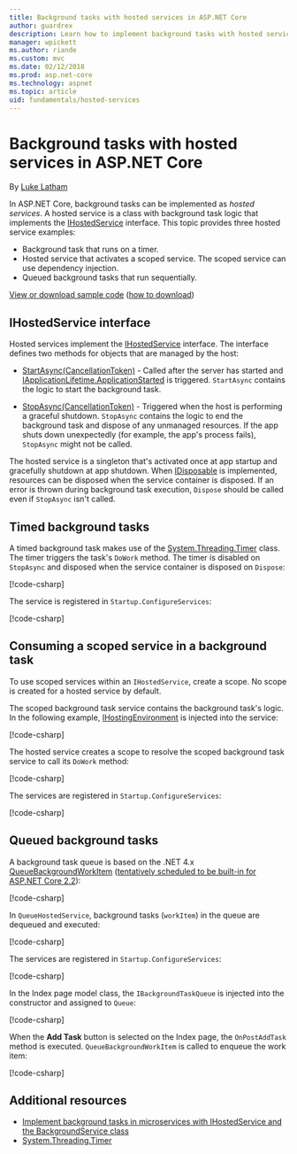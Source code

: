 ```yaml
---
title: Background tasks with hosted services in ASP.NET Core
author: guardrex
description: Learn how to implement background tasks with hosted services in ASP.NET Core.
manager: wpickett
ms.author: riande
ms.custom: mvc
ms.date: 02/12/2018
ms.prod: asp.net-core
ms.technology: aspnet
ms.topic: article
uid: fundamentals/hosted-services
---
```

# Background tasks with hosted services in ASP.NET Core

By [Luke Latham](https://github.com/guardrex)

In ASP.NET Core, background tasks can be implemented as *hosted services*. A hosted service is a class with background task logic that implements the [IHostedService](/dotnet/api/microsoft.extensions.hosting.ihostedservice) interface. This topic provides three hosted service examples:

* Background task that runs on a timer.
* Hosted service that activates a scoped service. The scoped service can use dependency injection.
* Queued background tasks that run sequentially.

[View or download sample code](https://github.com/aspnet/Docs/tree/master/aspnetcore/fundamentals/hosted-services/samples/) ([how to download](xref:tutorials/index#how-to-download-a-sample))

## IHostedService interface

Hosted services implement the [IHostedService](/dotnet/api/microsoft.extensions.hosting.ihostedservice) interface. The interface defines two methods for objects that are managed by the host:

* [StartAsync(CancellationToken)](/dotnet/api/microsoft.extensions.hosting.ihostedservice.startasync) - Called after the server has started and [IApplicationLifetime.ApplicationStarted](/dotnet/api/microsoft.aspnetcore.hosting.iapplicationlifetime.applicationstarted) is triggered. `StartAsync` contains the logic to start the background task.

* [StopAsync(CancellationToken)](/dotnet/api/microsoft.extensions.hosting.ihostedservice.stopasync) - Triggered when the host is performing a graceful shutdown. `StopAsync` contains the logic to end the background task and dispose of any unmanaged resources. If the app shuts down unexpectedly (for example, the app's process fails), `StopAsync` might not be called.

The hosted service is a singleton that's activated once at app startup and gracefully shutdown at app shutdown. When [IDisposable](/dotnet/api/system.idisposable) is implemented, resources can be disposed when the service container is disposed. If an error is thrown during background task execution, `Dispose` should be called even if `StopAsync` isn't called.

## Timed background tasks

A timed background task makes use of the [System.Threading.Timer](/dotnet/api/system.threading.timer) class. The timer triggers the task's `DoWork` method. The timer is disabled on `StopAsync` and disposed when the service container is disposed on `Dispose`:

[!code-csharp[](hosted-services/sample/Services/TimedHostedService.cs?name=snippet1&highlight=9,23,30)]

The service is registered in `Startup.ConfigureServices`:

[!code-csharp[](hosted-services/sample/Startup.cs?name=snippet1)]

## Consuming a scoped service in a background task

To use scoped services within an `IHostedService`, create a scope. No scope is created for a hosted service by default.

The scoped background task service contains the background task's logic. In the following example, [IHostingEnvironment](/dotnet/api/microsoft.aspnetcore.hosting.ihostingenvironment) is injected into the service:

[!code-csharp[](hosted-services/sample/Services/ScopedProcessingService.cs?name=snippet1&highlight=8,12,18)]

The hosted service creates a scope to resolve the scoped background task service to call its `DoWork` method:

[!code-csharp[](hosted-services/sample/Services/ConsumeScopedServiceHostedService.cs?name=snippet1&highlight=23-29)]

The services are registered in `Startup.ConfigureServices`:

[!code-csharp[](hosted-services/sample/Startup.cs?name=snippet2)]

## Queued background tasks

A background task queue is based on the .NET 4.x [QueueBackgroundWorkItem](/dotnet/api/system.web.hosting.hostingenvironment.queuebackgroundworkitem) ([tentatively scheduled to be built-in for ASP.NET Core 2.2](https://github.com/aspnet/Hosting/issues/1280)):

[!code-csharp[](hosted-services/sample/Services/BackgroundTaskQueue.cs?name=snippet1)]

In `QueueHostedService`, background tasks (`workItem`) in the queue are dequeued and executed:

[!code-csharp[](hosted-services/sample/Services/QueuedHostedService.cs?name=snippet1&highlight=30-31,35)]

The services are registered in `Startup.ConfigureServices`:

[!code-csharp[](hosted-services/sample/Startup.cs?name=snippet3)]

In the Index page model class, the `IBackgroundTaskQueue` is injected into the constructor and assigned to `Queue`:

[!code-csharp[](hosted-services/sample/Pages/Index.cshtml.cs?name=snippet1)]

When the **Add Task** button is selected on the Index page, the `OnPostAddTask` method is executed. `QueueBackgroundWorkItem` is called to enqueue the work item:

[!code-csharp[](hosted-services/sample/Pages/Index.cshtml.cs?name=snippet2)]

## Additional resources

* [Implement background tasks in microservices with IHostedService and the BackgroundService class](/dotnet/standard/microservices-architecture/multi-container-microservice-net-applications/background-tasks-with-ihostedservice)
* [System.Threading.Timer](/dotnet/api/system.threading.timer)
